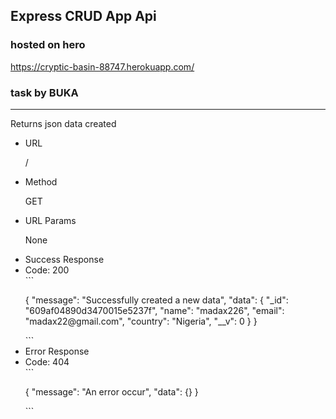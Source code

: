 ## Express CRUD App Api
### hosted on hero 
<a href="https://cryptic-basin-88747.herokuapp.com/">https://cryptic-basin-88747.herokuapp.com/</a>

### task by BUKA
<hr />
<p>
  Returns json data created
</p>
<ul>
<li>URL <br/>
 <P>/</p>
</li>
<li>Method
 <P>GET</p>
</li>
<li>URL Params
 <P>None</p>
</li>
<li>Success Response
  <li>Code: 200</li>
  ```

  <P>{
      "message": "Successfully created a new data",
      "data": {
        "_id": "609af04890d3470015e5237f",
        "name": "madax226",
        "email": "madax22@gmail.com",
        "country": "Nigeria",
        "__v": 0
      }
    }
  </p>
  ```
</li>

<li>Error Response
  <li>Code: 404</li>
  ```

  <P>{
      "message": "An error occur",
      "data": {}
    }
  </p>
  ```
  </li>
</ul>

